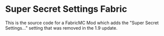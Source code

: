 # Super Secret Settings Fabric
This is the source code for a FabricMC Mod which adds the "Super Secret Settings..." setting that was removed in the 1.9 update. 
